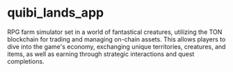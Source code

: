 # quibi_lands_app
RPG farm simulator set in a world of fantastical creatures, utilizing the TON blockchain for trading and managing on-chain assets. This allows players to dive into the game's economy, exchanging unique territories, creatures, and items, as well as earning through strategic interactions and quest completions.
